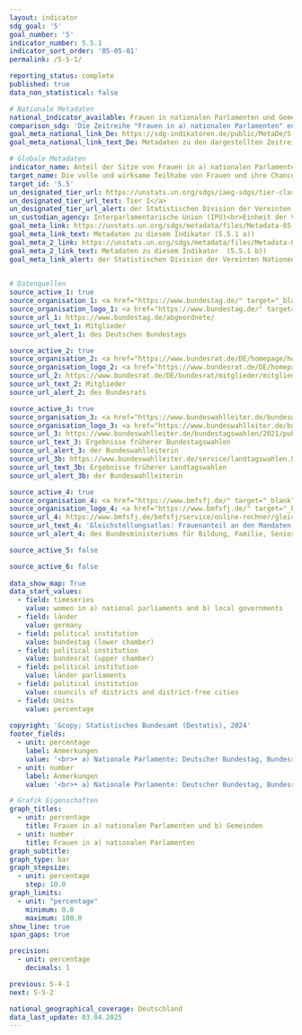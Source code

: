 ```yaml
---
layout: indicator    
sdg_goal: '5'    
goal_number: '5'    
indicator_number: 5.5.1    
indicator_sort_order: '05-05-01'    
permalink: /5-5-1/    

reporting_status: complete    
published: true    
data_non_statistical: false    

# Nationale Metadaten    
national_indicator_available: Frauen in nationalen Parlamenten und Gemeinden    
comparison_sdg: 'Die Zeitreihe "Frauen in a) nationalen Parlamenten" entspricht den UN-Metadaten. Die Disaggregation "Frauen in den Landtagen" entspricht dabei nur teilweise den UN-Metadaten. <br>Die Zeitreihe "Frauen in b) Gemeinden" entspricht nicht den UN-Metadaten, bietet aber zusätzliche Informationen.'    
goal_meta_national_link_De: https://sdg-indikatoren.de/public/MetaDe/5.5.1.pdf
goal_meta_national_link_text_De: Metadaten zu den dargestellten Zeitreihen    

# Globale Metadaten    
indicator_name: Anteil der Sitze von Frauen in a) nationalen Parlamenten und b) Gemeinden    
target_name: Die volle und wirksame Teilhabe von Frauen und ihre Chancengleichheit bei der Übernahme von Führungsrollen auf allen Ebenen der Entscheidungsfindung im politischen, wirtschaftlichen und öffentlichen Leben sicherstellen    
target_id: '5.5'    
un_designated_tier_url: https://unstats.un.org/sdgs/iaeg-sdgs/tier-classification/'    
un_designated_tier_url_text: Tier I</a>    
un_designated_tier_url_alert: der Statistischen Division der Vereinten Nationen    
un_custodian_agency: Interparlamentarische Union (IPU)<br>Einheit der Vereinten Nationen für Gleichstellung und Ermächtigung der Frauen (UN Women)    
goal_meta_link: https://unstats.un.org/sdgs/metadata/files/Metadata-05-05-01a.pdf    
goal_meta_link_text: Metadaten zu diesem Indikator (5.5.1 a))
goal_meta_2_link: https://unstats.un.org/sdgs/metadata/files/Metadata-05-05-01b.pdf
goal_meta_2_link_text: Metadaten zu diesem Indikator  (5.5.1 b))    
goal_meta_link_alert: der Statistischen Division der Vereinten Nationen    
    

# Datenquellen
source_active_1: true
source_organisation_1: <a href="https://www.bundestag.de/" target="_blank" onclick="return confirm_alert('des Deutschen Bundestags','De');" title="Klicken Sie hier um zur Website der Organisation Deutscher Bundestag zu gelangen."> Deutscher Bundestag </a>
source_organisation_logo_1: <a href="https://www.bundestag.de/" target="_blank" onclick="return confirm_alert('des Deutschen Bundestags','De');"><img src="https://sdg-indikatoren.de/public/OrgImgDe/bt.png" alt="Logo bt" style="height:60px; width:148px"/></a>
source_url_1: https://www.bundestag.de/abgeordnete/
source_url_text_1: Mitglieder
source_url_alert_1: des Deutschen Bundestags

source_active_2: true
source_organisation_2: <a href="https://www.bundesrat.de/DE/homepage/homepage-node.html" target="_blank" onclick="return confirm_alert('des Bundesrats','De');" title="Klicken Sie hier um zur Website der Organisation Bundesrat zu gelangen."> Bundesrat </a>
source_organisation_logo_2: <a href="https://www.bundesrat.de/DE/homepage/homepage-node.html" target="_blank" onclick="return confirm_alert('des Bundesrats','De');"><img src="https://sdg-indikatoren.de/public/OrgImgDe/brat.png" alt="Logo brat" style="height:60px; width:148px"/></a>
source_url_2: https://www.bundesrat.de/DE/bundesrat/mitglieder/mitglieder-node.html
source_url_text_2: Mitglieder
source_url_alert_2: des Bundesrats

source_active_3: true
source_organisation_3: <a href="https://www.bundeswahlleiter.de/bundeswahlleiter.html" target="_blank" onclick="return confirm_alert('der Bundeswahlleiterin','De');" title="Klicken Sie hier um zur Website der Organisation Die Bundeswahlleiterin zu gelangen."> Die Bundeswahlleiterin </a>
source_organisation_logo_3: <a href="https://www.bundeswahlleiter.de/bundeswahlleiter.html" target="_blank" onclick="return confirm_alert('der Bundeswahlleiterin','De');"><img src="https://sdg-indikatoren.de/public/OrgImgDe/bundeswahlleiter.png" alt="Logo bundeswahlleiter" style="height:60px; width:148px"/></a>
source_url_3: https://www.bundeswahlleiter.de/bundestagswahlen/2021/publikationen.html
source_url_text_3: Ergebnisse früherer Bundestagswahlen
source_url_alert_3: der Bundeswahlleiterin
source_url_3b: https://www.bundeswahlleiter.de/service/landtagswahlen.html
source_url_text_3b: Ergebnisse früherer Landtagswahlen
source_url_alert_3b: der Bundeswahlleiterin

source_active_4: true
source_organisation_4: <a href="https://www.bmfsfj.de/" target="_blank" onclick="return confirm_alert('des Bundesministeriums für Bildung, Familie, Senioren, Frauen und Jugend','De');" title="Klicken Sie hier um zur Website der Organisation Bundesministerium für Bildung, Familie, Senioren, Frauen und Jugend (BMBFSFJ) zu gelangen."> Bundesministerium für Bildung, Familie, Senioren, Frauen und Jugend (BMBFSFJ) </a>
source_organisation_logo_4: <a href="https://www.bmfsfj.de/" target="_blank" onclick="return confirm_alert('des Bundesministeriums für Bildung, Familie, Senioren, Frauen und Jugend','De');"><img src="https://sdg-indikatoren.de/public/OrgImgDe/bmbfsfj.png" alt="Logo bmbfsfj" style="height:60px; width:148px"/></a>
source_url_4: https://www.bmfsfj.de/bmfsfj/service/online-rechner/gleichstellungsatlas?indikator=Mandate-kommunale-Vertretungen
source_url_text_4: 'Gleichstellungsatlas: Frauenanteil an den Mandaten in den kommunalen Vertretungen'
source_url_alert_4: des Bundesministeriums für Bildung, Familie, Senioren, Frauen und Jugend

source_active_5: false

source_active_6: false
    
data_show_map: True    
data_start_values: 
  - field: timeseries
    value: women in a) national parliaments and b) local governments
  - field: länder
    value: germany
  - field: political institution
    value: bundestag (lower chamber)
  - field: political institution
    value: bundesrat (upper chamber)
  - field: political institution
    value: länder parliaments
  - field: political institution
    value: councils of districts and district-free cities
  - field: Units
    value: percentage    
    
copyright: '&copy; Statistisches Bundesamt (Destatis), 2024'    
footer_fields:
  - unit: percentage
    label: Anmerkungen
    value: '<br>• a) Nationale Parlamente: Deutscher Bundestag, Bundesrat und Landtage.<br>• b) Gemeinden: Kreistage und Stadträte von kreisfreien Städten.<br>• Angaben zum Deutschen Bundestag und Bundesrat: Stichtag 1. Januar.<br>• Angaben zu den Landtagen:  <br>    - Stichtag = Wahltag. <br>    - Nachrückerinnen und Nachrücker werden nicht berücksichtigt.<br>• Frauenanteil in Kreistagen und Stadträten von kreisfreien Städten: Wahlergebnis, 2019 bis 2021 ohne Schleswig-Holstein.'
  - unit: number
    label: Anmerkungen
    value: '<br>• a) Nationale Parlamente: Deutscher Bundestag, Bundesrat und Landtage.<br>• b) Gemeinden: Kreistage und Stadträte von kreisfreien Städten.<br>• Angaben zum Deutschen Bundestag und Bundesrat: Stichtag 1. Januar.<br>• Angaben zu den Landtagen:  <br>    - Stichtag = Wahltag. <br>    - Nachrückerinnen und Nachrücker werden nicht berücksichtigt.'    

# Grafik Eigenschaften    
graph_titles:
  - unit: percentage
    title: Frauen in a) nationalen Parlamenten und b) Gemeinden
  - unit: number
    title: Frauen in a) nationalen Parlamenten
graph_subtitle:     
graph_type: bar
graph_stepsize: 
  - unit: percentage
    step: 10.0    
graph_limits:
  - unit: "percentage"
    minimum: 0.0
    maximum: 100.0
show_line: true
span_gaps: true

precision:
  - unit: percentage
    decimals: 1    

previous: 5-4-1    
next: 5-5-2    

national_geographical_coverage: Deutschland    
data_last_update: 03.04.2025    
---
```


<span></span>